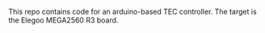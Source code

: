 This repo contains code for an arduino-based TEC controller. The target is the Elegoo MEGA2560 R3 board.
